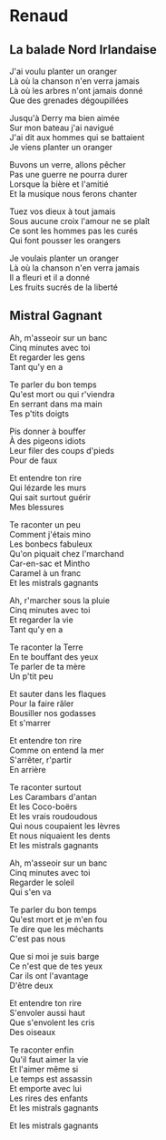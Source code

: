 # Renaud

## La balade Nord Irlandaise

J'ai voulu planter un oranger   
Là où la chanson n'en verra jamais   
Là où les arbres n'ont jamais donné  
Que des grenades dégoupillées  

Jusqu'à Derry ma bien aimée  
Sur mon bateau j'ai navigué  
J'ai dit aux hommes qui se battaient  
Je viens planter un oranger  

Buvons un verre, allons pêcher  
Pas une guerre ne pourra durer  
Lorsque la bière et l'amitié  
Et la musique nous ferons chanter  

Tuez vos dieux à tout jamais  
Sous aucune croix l'amour ne se plaît  
Ce sont les hommes pas les curés  
Qui font pousser les orangers  

Je voulais planter un oranger  
Là où la chanson n'en verra jamais  
Il a fleuri et il a donné  
Les fruits sucrés de la liberté  

## Mistral Gagnant

Ah, m'asseoir sur un banc  
Cinq minutes avec toi  
Et regarder les gens  
Tant qu'y en a  

Te parler du bon temps  
Qu'est mort ou qui r'viendra  
En serrant dans ma main  
Tes p'tits doigts  

Pis donner à bouffer  
À des pigeons idiots  
Leur filer des coups d'pieds  
Pour de faux  

Et entendre ton rire  
Qui lézarde les murs  
Qui sait surtout guérir  
Mes blessures  

Te raconter un peu  
Comment j'étais mino  
Les bonbecs fabuleux  
Qu'on piquait chez l'marchand  
Car-en-sac et Mintho  
Caramel à un franc  
Et les mistrals gagnants  

Ah, r'marcher sous la pluie  
Cinq minutes avec toi  
Et regarder la vie  
Tant qu'y en a  

Te raconter la Terre  
En te bouffant des yeux  
Te parler de ta mère  
Un p'tit peu  

Et sauter dans les flaques  
Pour la faire râler  
Bousiller nos godasses  
Et s'marrer  

Et entendre ton rire  
Comme on entend la mer  
S'arrêter, r'partir  
En arrière  

Te raconter surtout  
Les Carambars d'antan  
Et les Coco-boërs  
Et les vrais roudoudous  
Qui nous coupaient les lèvres  
Et nous niquaient les dents  
Et les mistrals gagnants  

Ah, m'asseoir sur un banc  
Cinq minutes avec toi  
Regarder le soleil  
Qui s'en va  

Te parler du bon temps  
Qu'est mort et je m'en fou  
Te dire que les méchants  
C'est pas nous  

Que si moi je suis barge  
Ce n'est que de tes yeux  
Car ils ont l'avantage  
D'être deux  

Et entendre ton rire  
S'envoler aussi haut  
Que s'envolent les cris  
Des oiseaux  

Te raconter enfin  
Qu'il faut aimer la vie  
Et l'aimer même si  
Le temps est assassin  
Et emporte avec lui  
Les rires des enfants  
Et les mistrals gagnants  

Et les mistrals gagnants  
